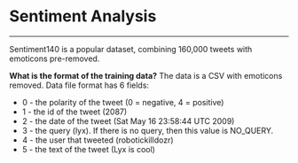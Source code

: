 # Sentiment Analysis
---

Sentiment140 is a popular dataset, combining 160,000 tweets with emoticons pre-removed.

**What is the format of the training data?**
The data is a CSV with emoticons removed. Data file format has 6 fields:
- 0 - the polarity of the tweet (0 = negative, 4 = positive)
- 1 - the id of the tweet (2087)
- 2 - the date of the tweet (Sat May 16 23:58:44 UTC 2009)
- 3 - the query (lyx). If there is no query, then this value is NO_QUERY.
- 4 - the user that tweeted (robotickilldozr)
- 5 - the text of the tweet (Lyx is cool)
